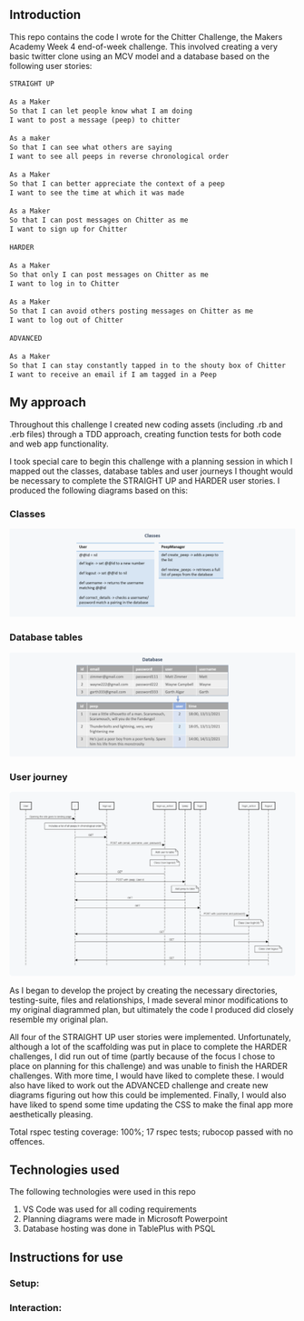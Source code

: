 Introduction
---------
This repo contains the code I wrote for the Chitter Challenge, the Makers Academy Week 4 end-of-week challenge. This involved creating a very basic twitter clone using an MCV model and a database based on the following user stories:
```
STRAIGHT UP

As a Maker
So that I can let people know what I am doing  
I want to post a message (peep) to chitter

As a maker
So that I can see what others are saying  
I want to see all peeps in reverse chronological order

As a Maker
So that I can better appreciate the context of a peep
I want to see the time at which it was made

As a Maker
So that I can post messages on Chitter as me
I want to sign up for Chitter

HARDER

As a Maker
So that only I can post messages on Chitter as me
I want to log in to Chitter

As a Maker
So that I can avoid others posting messages on Chitter as me
I want to log out of Chitter

ADVANCED

As a Maker
So that I can stay constantly tapped in to the shouty box of Chitter
I want to receive an email if I am tagged in a Peep
```

My approach
---------
Throughout this challenge I created new coding assets (including .rb and .erb files) through a TDD approach, creating function tests for both code and web app functionality.

I took special care to begin this challenge with a planning session in which I mapped out the classes, database tables and user journeys I thought would be necessary to complete the STRAIGHT UP and HARDER user stories. I produced the following diagrams based on this:

### Classes
![Classes](media/Week-4_Classes.png "Classes")

### Database tables
![Tables](media/Week-4_Database.png "Database tables")

### User journey
![Journey](media/Week-4_User_journey.png "User journey")

As I began to develop the project by creating the necessary directories, testing-suite, files and relationships, I made several minor modifications to my original diagrammed plan, but ultimately the code I produced did closely resemble my original plan.

All four of the STRAIGHT UP user stories were implemented. Unfortunately, although a lot of the scaffolding was put in place to complete the HARDER challenges, I did run out of time (partly because of the focus I chose to place on planning for this challenge) and was unable to finish the HARDER challenges. With more time, I would have liked to complete these. I would also have liked to work out the ADVANCED challenge and create new diagrams figuring out how this could be implemented. Finally, I would also have liked to spend some time updating the CSS to make the final app more aesthetically pleasing.

Total rspec testing coverage: 100%; 17 rspec tests; rubocop passed with no offences.

Technologies used
---------
The following technologies were used in this repo
1) VS Code was used for all coding requirements
2) Planning diagrams were made in Microsoft Powerpoint
3) Database hosting was done in TablePlus with PSQL


Instructions for use
---------
### Setup:
### Interaction:

